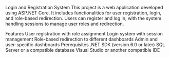 Login and Registration System
This project is a web application developed using ASP.NET Core. It includes functionalities for user registration, login, and role-based redirection. Users can register and log in, with the system handling sessions to manage user roles and redirection.

Features
User registration with role assignment
Login system with session management
Role-based redirection to different dashboards
Admin and user-specific dashboards
Prerequisites
.NET SDK (version 6.0 or later)
SQL Server or a compatible database
Visual Studio or another compatible IDE
